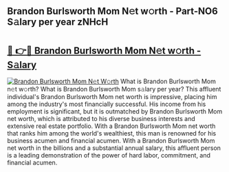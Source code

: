 ## Brandon Burlsworth Mom N𝚎t w𝚘rth - Part-NO6 S𝚊lary per year zNHcH

# <h2><a href="http://gc36xxw.nevu.top/?p=Brandon+Burlsworth+Mom">🔗 👉🔴 Brandon Burlsworth Mom N𝚎t w𝚘rth - S𝚊lary</a></h2>

[![Brandon Burlsworth Mom N𝚎t W𝚘rth](https://i.imgur.com/Oavwk0R.jpeg)](http://gc36xxw.nevu.top/?p=Brandon+Burlsworth+Mom)
What is Brandon Burlsworth Mom n𝚎t w𝚘rth? What is Brandon Burlsworth Mom s𝚊lary per year?
This affluent individual's Brandon Burlsworth Mom net worth is impressive, placing him among the industry's most financially successful. His income from his employment is significant, but it is outmatched by Brandon Burlsworth Mom net worth, which is attributed to his diverse business interests and extensive real estate portfolio. With a Brandon Burlsworth Mom net worth that ranks him among the world's wealthiest, this man is renowned for his business acumen and financial acumen. With a Brandon Burlsworth Mom net worth in the billions and a substantial annual salary, this affluent person is a leading demonstration of the power of hard labor, commitment, and financial acumen.
